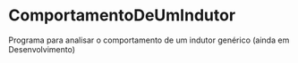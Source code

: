 # ComportamentoDeUmIndutor

Programa para analisar o comportamento de um indutor genérico (ainda em Desenvolvimento)
